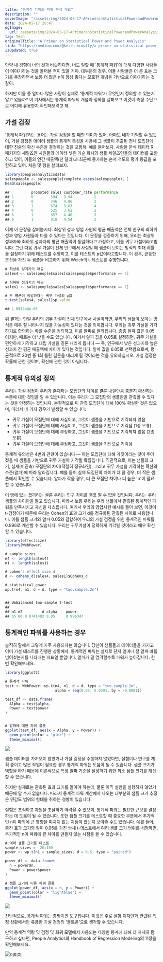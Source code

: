 ```yaml
---
title: "통계적 파워와 파워 분석 개요"
description: ""
coverImage: "/assets/img/2024-05-17-APrimeronStatisticalPowerandPowerAnalysis_0.png"
date: 2024-05-17 20:47
ogImage: 
  url: /assets/img/2024-05-17-APrimeronStatisticalPowerandPowerAnalysis_0.png
tag: Tech
originalTitle: "A Primer on Statistical Power and Power Analysis"
link: "https://medium.com/@keith-mcnulty/a-primer-on-statistical-power-and-power-analysis-bdce41e97475"
isUpdated: true
---
```





만약 내 경험이 너의 것과 비슷하다면, 너도 일할 때 '통계적 파워'에 대해 다양한 사람들이 이야기하는 것을 들어본 적이 있을 거야. 대부분의 경우, 이들 사람들은 더 큰 표본 크기를 주장하면서 보통 더 많은 n이 항상 좋다는 모호한 개념을 기반으로 이야기하는 것 같아.

하지만 이들 중 얼마나 많은 사람이 실제로 '통계적 파워'가 무엇인지 정의할 수 있는지 알고 있을까? 이 기사에서는 통계적 파워의 개념과 정의를 살펴보고 이것이 측정 수단으로 어디에 유용한지 확인해보려고 해.

## 가설 검정

‘통계적 파워’라는 용어는 가설 검정을 할 때만 의미가 있어. 아마도 네가 기억할 수 있듯이, 가설 검정은 데이터 샘플의 통계적 특성을 사용해 그 샘플이 추출된 전체 모집단에 대한 진술의 확신 수준을 결정하는 것을 포함해. 예를 들어보자. 사람들 분석 데이터 R 패키지의 세일즈인 사원들의 데이터 셋은 기술 회사의 샘플 세일즈인들의 데이터를 포함하고 있어, 이들의 연간 매출액(천 달러)과 최근에 증가하는 순서 척도의 평가 등급을 포함하고 있어. 처음 몇 행을 살펴보자.

<div class="content-ad"></div>

```js
library(peopleanalyticsdata)
salespeople <- salespeople[complete.cases(salespeople), ]
head(salespeople)

##          promoted sales customer_rate performance
## 1        0        594   3.94          2
## 2        0        446   4.06          3
## 3        1        674   3.83          4
## 4        0        525   3.62          2
## 5        1        657   4.40          3
## 6        1        918   4.54          2
```

이제 이 문장을 살펴봅시다. 최상위 성과 영업 사원의 평균 매출액은 전체 인구의 최하위 성과 영업 사원들과 다를 수 있다는 것입니다. 이 문장을 검증하기 위해, 우리는 최상위 성과자와 최하위 성과자의 평균 매출액이 동일하다고 가정하고, 이를 귀무 가설이라고합니다. 그런 다음 귀무 가설이 전체 인구에서 사실일 때 샘플이 보이는 방식의 최대 확률을 설정하기 위해 테스트를 수행하고, 이를 테스트의 p값이라고합니다. 이 경우, 균등한 분산을 가진 두 샘플을 비교하기 위해 Welch의 t-테스트를 수행합니다.

```js
# 최상위 성과자의 매출
sales4 <- salespeople$sales[salespeople$performance == 4]

# 최하위 성과자의 매출
sales1 <- salespeople$sales[salespeople$performance == 1]

# 두 평균이 동일하다는 귀무 가설의 p값
t.test(sales4, sales1)$p.value

## 1.093244e-05
```

위 결과는 만일 우리의 귀무 가설이 전체 인구에서 사실이라면, 우리의 샘플이 보이는 방식은 매우 잘 나타나지 않을 가능성이 있다는 것을 의미합니다. 우리는 귀무 가설을 기각하기로 합의하는 확률 수준을 정의하고, 이를 알파로 알려집니다. 종종 알파 값은 0.05이지만, 때로는 더 낮을 수도 있습니다. 여기서 알파 값을 0.05로 설정하면, 귀무 가설을 편안하게 기각하고 대립 가설을 결론 내리게 됩니다 — 즉, 인구에서 낮은 성과자와 높은 성과자 간 평균 매출액에 차이가 있다는 것입니다. 알파 값을 0.05로 선택함으로써, 평균적으로 20번 중 1회 틀린 결론을 내리게 될 것이라는 것을 유의하십시오. 가설 검정은 확률에 관한 것이며, 확신에 관한 것이 아닙니다.

<div class="content-ad"></div>

## 통계적 유의성 정의

우리는 가설 검정이 우리가 존재하는 모집단의 차이를 결론 내릴만큼 충분히 확신하는 수준에 대한 것임을 알 수 있습니다. 이는 우리가 그 모집단의 샘플만을 관측할 수 있다는 것을 인정하는 것입니다. 본질적으로 미 관측 모집단에 대해 100% 확실한 것은 없으며, 따라서 네 가지 경우가 발생할 수 있습니다:

- 귀무 가설이 모집단에 대해 사실이고, 그것이 샘플을 기반으로 기각되지 않음
- 귀무 가설이 모집단에 대해 사실이고, 그것이 샘플을 기반으로 기각됨 (1종 오류)
- 귀무 가설이 모집단에 대해 부정하고, 그것이 샘플을 기반으로 기각되지 않음 (2종 오류)
- 귀무 가설이 모집단에 대해 부정하고, 그것이 샘플을 기반으로 기각됨

통계적 유의성은 4번과 관련이 있습니다 — 이는 모집단에 대해 거짓이라는 것이 주어졌을 때 샘플을 기반으로 귀무 가설이 기각될 확률입니다. 직관적으로, 이는 샘플의 크기, 실제(미관측) 모집단의 차이(적절히 정규화된), 그리고 귀무 가설을 기각하는 확신의 수준(알파)에 따라 달라집니다. 예를 들어 실제 모집단의 차이가 더 클 경우, 더 작은 샘플에서 확인할 수 있습니다. 알파가 작을 경우, 더 큰 모집단 차이나 더 높은 'n'이 필요할 수 있습니다.

<div class="content-ad"></div>

이 방에 있는 코끼리는 물론 우리는 인구 차이를 결코 알 수 없을 것입니다. 우리는 우리 샘플의 차이만을 알고 있습니다. 따라서 보통 우리는 우리 샘플에서 관측된 통계적인 파워를 만족시키고 자신을 다스립니다. 여기서 우리의 영업사원 예시를 들어 보면, 이것이 t-검정이기 때문에 우리는 Cohen의 효과 크기 d를 정규화된 관측된 차이로 사용합니다. 이를 샘플 크기와 알파 0.05와 결합하여 우리의 가설 검정을 위한 통계적인 파워를 0.996로 계산할 수 있습니다. 우리는 귀무가설이 정확하게 기각될 것이라고 매우 확신할 수 있습니다.

```js
library(effectsize)
library(WebPower)

# sample sizes
n4 <- length(sales4)
n1 <- length(sales1)

# cohen's effect size d
d <- cohens_d(sales4, sales1)$Cohens_d

# statistical power
wp.t(n4, n1, d = d, type = "two.sample.2n")


## Unbalanced two-sample t-test
##
## n1 n2         d alpha    power
## 55 60 0.8741483 0.05     0.996347
```

## 통계적인 파워를 사용하는 경우

솔직히 말해서 그렇게 자주 사용되지는 않습니다. 당신이 샘플들과 데이터들을 가지고 이미 가설 테스트를 진행한 상황에서, 통계적인 파워는 실제로 단지 얼마나 잘 알파 바를 넘어섰는지를 나타내는 지표일 뿐입니다. 알파가 덜 엄격할수록 파워가 높아집니다. 한번 확인해보세요.

<div class="content-ad"></div>

```js
library(ggplot2)

# 통계적 파워
test <- WebPower::wp.t(n4, n1, d = d, type = "two.sample.2n", 
                       alpha = seq(0.05, 0.0001, by = -0.0001))

test_df <- data.frame(
  Alpha = test$alpha,
  Power = test$power
)


# 알파에 대한 파워 플롯
ggplot(test_df, aes(x = Alpha, y = Power)) +
  geom_point(color = "pink") +
  theme_minimal()
```

<img src="/assets/img/2024-05-17-APrimeronStatisticalPowerandPowerAnalysis_0.png" />

샘플 데이터를 가져오지 않았거나 가설 검정을 수행하지 않았다면, 실험이나 연구를 계획 중이고 많은 작업이 필요한 경우 통계적 파워는 도움이 될 수 있습니다. 샘플 크기가 역할을 하기 때문에 이론적으로 특정 알파 기준을 달성하기 위한 최소 샘플 크기를 계산할 수 있습니다.

하지만 실제로는 관측된 효과 크기를 알아야 하는데, 물론 아직 실험을 실행하지 않았기 때문에 알 수가 없습니다. 따라서 통계적 파워 계산에서 나오는 대부분의 샘플 크기 추정은 민감도 범위의 형태를 취하는 경향이 있습니다.


<div class="content-ad"></div>

실험은 조직하고 자원을 조달하기 어려울 수 있으며, 통계적 파워는 필요한 규모를 결정하는 데 도움이 될 수 있습니다. 또한 샘플 크기를 테스트할 때 중요한 부분에서 추가적인 n이 파워에 큰 영향을 미치지 않는 지점이 있는지 보여줄 수도 있습니다. 예를 들어, 중간 효과 크기와 알파 0.05를 가진 쌍체 t-테스트에서 여러 샘플 크기 범위를 시험하면, 추가적인 n이 파워에 큰 차이를 만들지 않는 시점을 볼 수 있습니다.

```js
# 여러 샘플 크기를 테스트
sample_sizes <- 20:100
power <- wp.t(n1 = sample_sizes, d = 0.5, type = "paired")

power_df <- data.frame(
  n = power$n,
  Power = power$power
)

# 샘플 크기에 따른 파워 플롯
ggplot(power_df, aes(x = n, y = Power)) +
  geom_point(color = "lightblue") +
  theme_minimal()
```

<img src="/assets/img/2024-05-17-APrimeronStatisticalPowerandPowerAnalysis_1.png" />

전반적으로, 통계적 파워는 총명치인 도구입니다. 이것은 주로 실험 디자인과 관련된 특정 상황에서만 유용한 가설 검정의 '볼트온'으로 생각할 수 있습니다.

<div class="content-ad"></div>

만약 통계적 역량 및 검정 및 회귀 모델에서 사용되는 다양한 통계에 대해 더 자세히 탐구하고 싶다면, People Analytics의 Handbook of Regression Modeling의 11장을 확인해보세요.

![이미지](/assets/img/2024-05-17-APrimeronStatisticalPowerandPowerAnalysis_2.png)